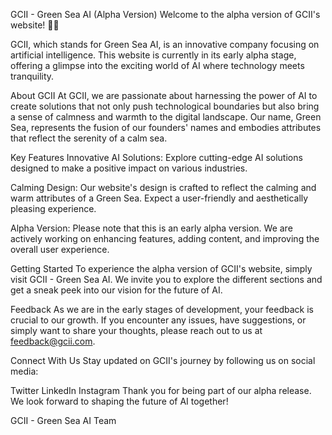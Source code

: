 GCII - Green Sea AI (Alpha Version)
Welcome to the alpha version of GCII's website! 🌊🤖


GCII, which stands for Green Sea AI, is an innovative company focusing on artificial intelligence. This website is currently in its early alpha stage, offering a glimpse into the exciting world of AI where technology meets tranquility.

About GCII
At GCII, we are passionate about harnessing the power of AI to create solutions that not only push technological boundaries but also bring a sense of calmness and warmth to the digital landscape. Our name, Green Sea, represents the fusion of our founders' names and embodies attributes that reflect the serenity of a calm sea.

Key Features
Innovative AI Solutions: Explore cutting-edge AI solutions designed to make a positive impact on various industries.

Calming Design: Our website's design is crafted to reflect the calming and warm attributes of a Green Sea. Expect a user-friendly and aesthetically pleasing experience.

Alpha Version: Please note that this is an early alpha version. We are actively working on enhancing features, adding content, and improving the overall user experience.

Getting Started
To experience the alpha version of GCII's website, simply visit GCII - Green Sea AI. We invite you to explore the different sections and get a sneak peek into our vision for the future of AI.

Feedback
As we are in the early stages of development, your feedback is crucial to our growth. If you encounter any issues, have suggestions, or simply want to share your thoughts, please reach out to us at feedback@gcii.com.

Connect With Us
Stay updated on GCII's journey by following us on social media:

Twitter
LinkedIn
Instagram
Thank you for being part of our alpha release. We look forward to shaping the future of AI together!

GCII - Green Sea AI Team
